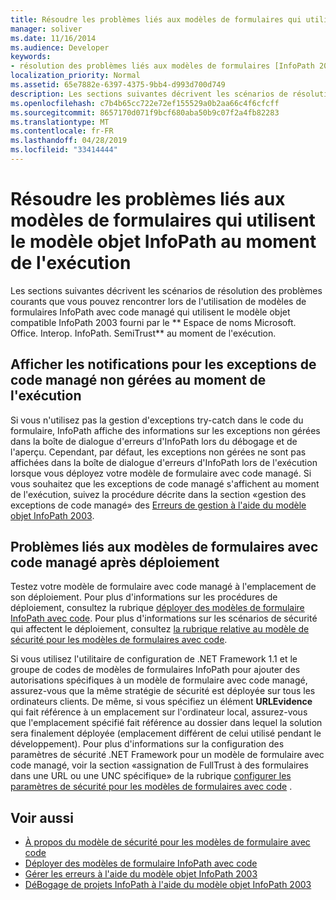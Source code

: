 ```yaml
---
title: Résoudre les problèmes liés aux modèles de formulaires qui utilisent le modèle objet InfoPath au moment de l'exécution
manager: soliver
ms.date: 11/16/2014
ms.audience: Developer
keywords:
- résolution des problèmes liés aux modèles de formulaires [InfoPath 2007], au moment de l'exécution, modèles de formulaires compatibles InfoPath 2003, résolution des problèmes au moment de l'exécution
localization_priority: Normal
ms.assetid: 65e7882e-6397-4375-9bb4-d993d700d749
description: Les sections suivantes décrivent les scénarios de résolution des problèmes courants que vous pouvez rencontrer lors de l'utilisation de modèles de formulaires InfoPath avec code managé qui utilisent le modèle objet compatible InfoPath 2003 fourni par Microsoft. Office. Interop. InfoPath. SemiTrust espace de noms au moment de l'exécution.
ms.openlocfilehash: c7b4b65cc722e72ef155529a0b2aa66c4f6cfcff
ms.sourcegitcommit: 8657170d071f9bcf680aba50b9c07f2a4fb82283
ms.translationtype: MT
ms.contentlocale: fr-FR
ms.lasthandoff: 04/28/2019
ms.locfileid: "33414444"
---
```

# <a name="troubleshoot-form-templates-that-use-the-infopath-object-model-at-run-time"></a>Résoudre les problèmes liés aux modèles de formulaires qui utilisent le modèle objet InfoPath au moment de l'exécution

Les sections suivantes décrivent les scénarios de résolution des problèmes courants que vous pouvez rencontrer lors de l'utilisation de modèles de formulaires InfoPath avec code managé qui utilisent le modèle objet compatible InfoPath 2003 fourni par le ** Espace de noms Microsoft. Office. Interop. InfoPath. SemiTrust** au moment de l'exécution. 
  
## <a name="display-notifications-for-unhandled-managed-code-exceptions-at-run-time"></a>Afficher les notifications pour les exceptions de code managé non gérées au moment de l'exécution

Si vous n'utilisez pas la gestion d'exceptions try-catch dans le code du formulaire, InfoPath affiche des informations sur les exceptions non gérées dans la boîte de dialogue d'erreurs d'InfoPath lors du débogage et de l'aperçu. Cependant, par défaut, les exceptions non gérées ne sont pas affichées dans la boîte de dialogue d'erreurs d'InfoPath lors de l'exécution lorsque vous déployez votre modèle de formulaire avec code managé. Si vous souhaitez que les exceptions de code managé s'affichent au moment de l'exécution, suivez la procédure décrite dans la section «gestion des exceptions de code managé» des [Erreurs de gestion à l'aide du modèle objet InfoPath 2003](how-to-handle-errors-using-the-infopath-2003-object-model.md).
  
## <a name="problems-with-managed-code-form-templates-after-deployment"></a>Problèmes liés aux modèles de formulaires avec code managé après déploiement

Testez votre modèle de formulaire avec code managé à l'emplacement de son déploiement. Pour plus d'informations sur les procédures de déploiement, consultez la rubrique [déployer des modèles de formulaire InfoPath avec code](how-to-deploy-infopath-form-templates-with-code.md). Pour plus d'informations sur les scénarios de sécurité qui affectent le déploiement, consultez [la rubrique relative au modèle de sécurité pour les modèles de formulaires avec code](about-the-security-model-for-form-templates-with-code.md).
  
Si vous utilisez l'utilitaire de configuration de .NET Framework 1.1 et le groupe de codes de modèles de formulaires InfoPath pour ajouter des autorisations spécifiques à un modèle de formulaire avec code managé, assurez-vous que la même stratégie de sécurité est déployée sur tous les ordinateurs clients. De même, si vous spécifiez un élément **URLEvidence** qui fait référence à un emplacement sur l'ordinateur local, assurez-vous que l'emplacement spécifié fait référence au dossier dans lequel la solution sera finalement déployée (emplacement différent de celui utilisé pendant le développement). Pour plus d'informations sur la configuration des paramètres de sécurité .NET Framework pour un modèle de formulaire avec code managé, voir la section «assignation de FullTrust à des formulaires dans une URL ou une UNC spécifique» de la rubrique [configurer les paramètres de sécurité pour les modèles de formulaires avec code](how-to-configure-security-settings-for-form-templates-with-code.md) . 
  
## <a name="see-also"></a>Voir aussi

- [À propos du modèle de sécurité pour les modèles de formulaire avec code](about-the-security-model-for-form-templates-with-code.md)
- [Déployer des modèles de formulaire InfoPath avec code](how-to-deploy-infopath-form-templates-with-code.md)
- [Gérer les erreurs à l'aide du modèle objet InfoPath 2003](how-to-handle-errors-using-the-infopath-2003-object-model.md)
- [DéBogage de projets InfoPath à l'aide du modèle objet InfoPath 2003](how-to-debug-infopath-projects-using-the-infopath-2003-object-model.md)

